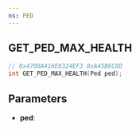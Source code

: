 ```yaml
---
ns: PED
---
```

## GET_PED_MAX_HEALTH

```c
// 0x4700A416E8324EF3 0xA45B6C8D
int GET_PED_MAX_HEALTH(Ped ped);
```

## Parameters
* **ped**:
